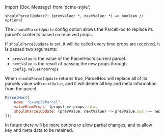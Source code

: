 import {Box, Message} from 'dcme-style';

```flow
shouldParcelUpdate?: (prevValue: *, nextValue: *) => boolean // optional
```

The `shouldParcelUpdate` config option allows the ParcelHoc to replace its parcel's contents based on received props.

If `shouldParcelUpdate` is set, it will be called every time props are received. It is passed two arguments:
* `prevValue` is the value of the ParcelHoc's current parcel.
* `nextValue` is the result of passing the new props through `config.valueFromProps`

When `shouldParcelUpdate` returns true, ParcelHoc will replace all of its parcels value with `nextValue`, and it will delete all key and meta information from the parcel.

```js
ParcelHoc({
    name: "exampleParcel",
    valueFromProps: (props) => props.data,
    shouldParcelUpdate: (prevValue, nextValue) => prevValue.xyz !== nextValue.xyz
});
```

<Message>In future there will be more options to allow partial changes, and to allow key and meta data to be retained.</Message>
